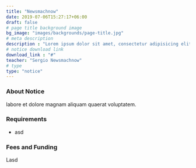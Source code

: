 ```yaml
---
title: "Newsmachnow"
date: 2019-07-06T15:27:17+06:00
draft: false
# page title background image
bg_image: "images/backgrounds/page-title.jpg"
# meta description
description : "Lorem ipsum dolor sit amet, consectetur adipisicing elit, sed do eiusmod tempor incididunt ut labore. dolore magna aliqua. Ut enim ad minim veniam, quis nostrud."
# notice download link
download_link : "#"
teacher: "Sergio Newsmachnow"
# type
type: "notice"
---
```



### About Notice


labore et dolore magnam aliquam quaerat voluptatem.

### Requirements



* asd


### Fees and Funding

Lasd
